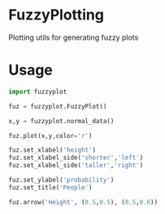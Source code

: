 # FuzzyPlotting
Plotting utils for generating fuzzy plots

# Usage

```python
import fuzzyplot

fuz = fuzzyplot.FuzzyPlot()

x,y = fuzzyplot.normal_data()

fuz.plot(x,y,color='r')

fuz.set_xlabel('height')
fuz.set_xlabel_side('shorter','left')
fuz.set_xlabel_side('taller','right')

fuz.set_ylabel('probability')
fuz.set_title('People')

fuz.arrow('Height', (0.5,0.5), (0.5,0.6))
```
 
